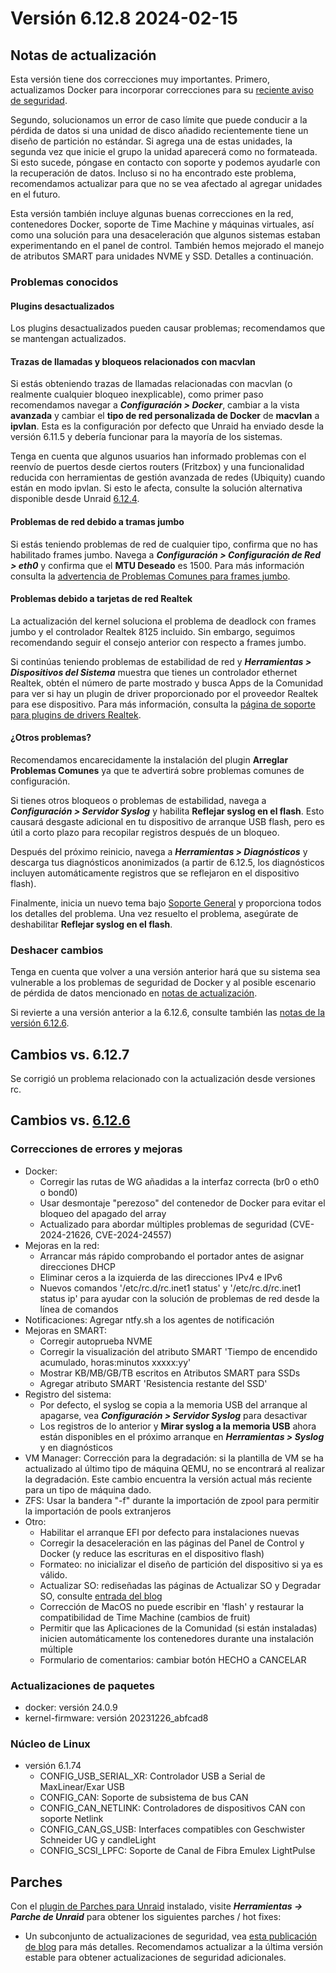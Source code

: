 # Versión 6.12.8 2024-02-15

## Notas de actualización

Esta versión tiene dos correcciones muy importantes. Primero, actualizamos Docker para incorporar correcciones para su
[reciente aviso de seguridad](https://www.docker.com/blog/docker-security-advisory-multiple-vulnerabilities-in-runc-buildkit-and-moby/).

Segundo, solucionamos un error de caso límite que puede conducir a la pérdida de datos si una unidad de disco añadido recientemente tiene un diseño de partición no estándar. Si agrega una de estas unidades, la segunda vez que inicie el grupo la unidad aparecerá como no formateada. Si esto sucede,
póngase en contacto con soporte y podemos ayudarle con la recuperación de datos. Incluso si no ha encontrado este problema, recomendamos actualizar
para que no se vea afectado al agregar unidades en el futuro.

Esta versión también incluye algunas buenas correcciones en la red, contenedores Docker, soporte de Time Machine y máquinas virtuales, así como una solución para una
desaceleración que algunos sistemas estaban experimentando en el panel de control. También hemos mejorado el manejo de atributos SMART para unidades NVME y SSD.
Detalles a continuación.

### Problemas conocidos

#### Plugins desactualizados

Los plugins desactualizados pueden causar problemas; recomendamos que se mantengan actualizados.

#### Trazas de llamadas y bloqueos relacionados con macvlan

Si estás obteniendo trazas de llamadas relacionadas con macvlan (o realmente cualquier bloqueo inexplicable), como primer paso recomendamos navegar a ***Configuración > Docker***, cambiar a la vista **avanzada** y cambiar el **tipo de red personalizada de Docker** de **macvlan** a **ipvlan**. Esta es la configuración por defecto que Unraid ha enviado desde la versión 6.11.5 y debería funcionar para la mayoría de los sistemas.

Tenga en cuenta que algunos usuarios han informado problemas con el reenvío de puertos desde ciertos routers (Fritzbox) y una funcionalidad reducida con herramientas de gestión avanzada de redes (Ubiquity) cuando están en modo ipvlan. Si esto le afecta, consulte la solución alternativa disponible desde Unraid [6.12.4](6.12.4.md#fix-for-macvlan-call-traces).

#### Problemas de red debido a tramas jumbo

Si estás teniendo problemas de red de cualquier tipo, confirma que no has habilitado frames jumbo. Navega a ***Configuración > Configuración de Red > eth0*** y confirma que el **MTU Deseado** es 1500. Para más información consulta la [advertencia de Problemas Comunes para frames jumbo](https://forums.unraid.net/topic/120220-fix-common-problems-more-information/page/2/#comment-1167702).

#### Problemas debido a tarjetas de red Realtek

La actualización del kernel soluciona el problema de deadlock con frames jumbo y el controlador Realtek 8125 incluido. Sin embargo, seguimos recomendando seguir el consejo anterior con respecto a frames jumbo.

Si continúas teniendo problemas de estabilidad de red y ***Herramientas > Dispositivos del Sistema*** muestra que tienes un controlador ethernet Realtek, obtén el número de parte mostrado y busca Apps de la Comunidad para ver si hay un plugin de driver proporcionado por el proveedor Realtek para ese dispositivo. Para más información, consulta la [página de soporte para plugins de drivers Realtek](https://forums.unraid.net/topic/141349-plugin-realtek-r8125-r8168-and-r81526-drivers/).

#### ¿Otros problemas?

Recomendamos encarecidamente la instalación del plugin **Arreglar Problemas Comunes** ya que te advertirá sobre problemas comunes de configuración.

Si tienes otros bloqueos o problemas de estabilidad, navega a ***Configuración > Servidor Syslog*** y habilita **Reflejar syslog en el flash**. Esto causará desgaste adicional en tu dispositivo de arranque USB flash, pero es útil a corto plazo para recopilar registros después de un bloqueo.

Después del próximo reinicio, navega a ***Herramientas > Diagnósticos*** y descarga tus diagnósticos anonimizados (a partir de 6.12.5, los diagnósticos incluyen automáticamente registros que se reflejaron en el dispositivo flash).

Finalmente, inicia un nuevo tema bajo [Soporte General](https://forums.unraid.net/forum/55-general-support/) y proporciona todos los detalles del problema. Una vez resuelto el problema, asegúrate de deshabilitar **Reflejar syslog en el flash**.

### Deshacer cambios

Tenga en cuenta que volver a una versión anterior hará que su sistema sea vulnerable a los problemas de seguridad de Docker y al posible escenario de pérdida de datos mencionado en [notas de actualización](#upgrade-notes).

Si revierte a una versión anterior a la 6.12.6, consulte también las [notas de la versión 6.12.6](6.12.6.md#rolling-back).

## Cambios vs. 6.12.7

Se corrigió un problema relacionado con la actualización desde versiones rc.

## Cambios vs. [6.12.6](6.12.6.md)

### Correcciones de errores y mejoras

- Docker:
  - Corregir las rutas de WG añadidas a la interfaz correcta (br0 o eth0 o bond0)
  - Usar desmontaje "perezoso" del contenedor de Docker para evitar el bloqueo del apagado del array
  - Actualizado para abordar múltiples problemas de seguridad (CVE-2024-21626, CVE-2024-24557)
- Mejoras en la red:
  - Arrancar más rápido comprobando el portador antes de asignar direcciones DHCP
  - Eliminar ceros a la izquierda de las direcciones IPv4 e IPv6
  - Nuevos comandos '/etc/rc.d/rc.inet1 status' y '/etc/rc.d/rc.inet1 status ip' para ayudar con la solución de problemas de red desde la línea de comandos
- Notificaciones: Agregar ntfy.sh a los agentes de notificación
- Mejoras en SMART:
  - Corregir autoprueba NVME
  - Corregir la visualización del atributo SMART 'Tiempo de encendido acumulado, horas:minutos xxxxx:yy'
  - Mostrar KB/MB/GB/TB escritos en Atributos SMART para SSDs
  - Agregar atributo SMART 'Resistencia restante del SSD'
- Registro del sistema:
  - Por defecto, el syslog se copia a la memoria USB del arranque al apagarse, vea ***Configuración > Servidor Syslog*** para desactivar
  - Los registros de lo anterior y **Mirar syslog a la memoria USB** ahora están disponibles en el próximo arranque en ***Herramientas > Syslog*** y en diagnósticos
- VM Manager: Corrección para la degradación: si la plantilla de VM se ha actualizado al último tipo de máquina QEMU, no se encontrará al realizar la degradación. Este cambio encuentra la versión actual más reciente para un tipo de máquina dado.
- ZFS: Usar la bandera "-f" durante la importación de zpool para permitir la importación de pools extranjeros
- Otro:
  - Habilitar el arranque EFI por defecto para instalaciones nuevas
  - Corregir la desaceleración en las páginas del Panel de Control y Docker (y reduce las escrituras en el dispositivo flash)
  - Formateo: no inicializar el diseño de partición del dispositivo si ya es válido.
  - Actualizar SO: rediseñadas las páginas de Actualizar SO y Degradar SO, consulte [entrada del blog](https://unraid.net/blog/new-update-os-tool)
  - Corrección de MacOS no puede escribir en 'flash' y restaurar la compatibilidad de Time Machine (cambios de fruit)
  - Permitir que las Aplicaciones de la Comunidad (si están instaladas) inicien automáticamente los contenedores durante una instalación múltiple
  - Formulario de comentarios: cambiar botón HECHO a CANCELAR

### Actualizaciones de paquetes

- docker: versión 24.0.9
- kernel-firmware: versión 20231226\_abfcad8

### Núcleo de Linux

- versión 6.1.74
  - CONFIG\_USB\_SERIAL\_XR: Controlador USB a Serial de MaxLinear/Exar USB
  - CONFIG\_CAN: Soporte de subsistema de bus CAN
  - CONFIG\_CAN\_NETLINK: Controladores de dispositivos CAN con soporte Netlink
  - CONFIG\_CAN\_GS\_USB: Interfaces compatibles con Geschwister Schneider UG y candleLight
  - CONFIG\_SCSI\_LPFC: Soporte de Canal de Fibra Emulex LightPulse

## Parches

Con el [plugin de Parches para Unraid](https://forums.unraid.net/topic/185560-unraid-patch-plugin/) instalado, visite ***Herramientas → Parche de Unraid*** para obtener los siguientes parches / hot fixes:

- Un subconjunto de actualizaciones de seguridad, vea [esta publicación de blog](https://unraid.net/blog/cvd) para más detalles. Recomendamos actualizar a la última versión estable para obtener actualizaciones de seguridad adicionales.
